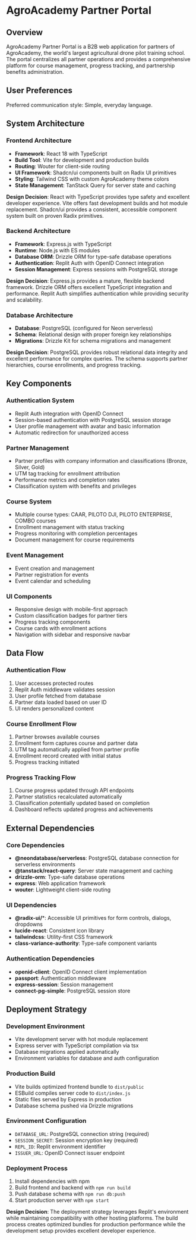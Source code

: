 # AgroAcademy Partner Portal

## Overview

AgroAcademy Partner Portal is a B2B web application for partners of AgroAcademy, the world's largest agricultural drone pilot training school. The portal centralizes all partner operations and provides a comprehensive platform for course management, progress tracking, and partnership benefits administration.

## User Preferences

Preferred communication style: Simple, everyday language.

## System Architecture

### Frontend Architecture
- **Framework**: React 18 with TypeScript
- **Build Tool**: Vite for development and production builds
- **Routing**: Wouter for client-side routing
- **UI Framework**: Shadcn/ui components built on Radix UI primitives
- **Styling**: Tailwind CSS with custom AgroAcademy theme colors
- **State Management**: TanStack Query for server state and caching

**Design Decision**: React with TypeScript provides type safety and excellent developer experience. Vite offers fast development builds and hot module replacement. Shadcn/ui provides a consistent, accessible component system built on proven Radix primitives.

### Backend Architecture
- **Framework**: Express.js with TypeScript
- **Runtime**: Node.js with ES modules
- **Database ORM**: Drizzle ORM for type-safe database operations
- **Authentication**: Replit Auth with OpenID Connect integration
- **Session Management**: Express sessions with PostgreSQL storage

**Design Decision**: Express.js provides a mature, flexible backend framework. Drizzle ORM offers excellent TypeScript integration and performance. Replit Auth simplifies authentication while providing security and scalability.

### Database Architecture
- **Database**: PostgreSQL (configured for Neon serverless)
- **Schema**: Relational design with proper foreign key relationships
- **Migrations**: Drizzle Kit for schema migrations and management

**Design Decision**: PostgreSQL provides robust relational data integrity and excellent performance for complex queries. The schema supports partner hierarchies, course enrollments, and progress tracking.

## Key Components

### Authentication System
- Replit Auth integration with OpenID Connect
- Session-based authentication with PostgreSQL session storage
- User profile management with avatar and basic information
- Automatic redirection for unauthorized access

### Partner Management
- Partner profiles with company information and classifications (Bronze, Silver, Gold)
- UTM tag tracking for enrollment attribution
- Performance metrics and completion rates
- Classification system with benefits and privileges

### Course System
- Multiple course types: CAAR, PILOTO DJI, PILOTO ENTERPRISE, COMBO courses
- Enrollment management with status tracking
- Progress monitoring with completion percentages
- Document management for course requirements

### Event Management
- Event creation and management
- Partner registration for events
- Event calendar and scheduling

### UI Components
- Responsive design with mobile-first approach
- Custom classification badges for partner tiers
- Progress tracking components
- Course cards with enrollment actions
- Navigation with sidebar and responsive navbar

## Data Flow

### Authentication Flow
1. User accesses protected routes
2. Replit Auth middleware validates session
3. User profile fetched from database
4. Partner data loaded based on user ID
5. UI renders personalized content

### Course Enrollment Flow
1. Partner browses available courses
2. Enrollment form captures course and partner data
3. UTM tag automatically applied from partner profile
4. Enrollment record created with initial status
5. Progress tracking initiated

### Progress Tracking Flow
1. Course progress updated through API endpoints
2. Partner statistics recalculated automatically
3. Classification potentially updated based on completion
4. Dashboard reflects updated progress and achievements

## External Dependencies

### Core Dependencies
- **@neondatabase/serverless**: PostgreSQL database connection for serverless environments
- **@tanstack/react-query**: Server state management and caching
- **drizzle-orm**: Type-safe database operations
- **express**: Web application framework
- **wouter**: Lightweight client-side routing

### UI Dependencies
- **@radix-ui/***: Accessible UI primitives for form controls, dialogs, dropdowns
- **lucide-react**: Consistent icon library
- **tailwindcss**: Utility-first CSS framework
- **class-variance-authority**: Type-safe component variants

### Authentication Dependencies
- **openid-client**: OpenID Connect client implementation
- **passport**: Authentication middleware
- **express-session**: Session management
- **connect-pg-simple**: PostgreSQL session store

## Deployment Strategy

### Development Environment
- Vite development server with hot module replacement
- Express server with TypeScript compilation via tsx
- Database migrations applied automatically
- Environment variables for database and auth configuration

### Production Build
- Vite builds optimized frontend bundle to `dist/public`
- ESBuild compiles server code to `dist/index.js`
- Static files served by Express in production
- Database schema pushed via Drizzle migrations

### Environment Configuration
- `DATABASE_URL`: PostgreSQL connection string (required)
- `SESSION_SECRET`: Session encryption key (required)
- `REPL_ID`: Replit environment identifier
- `ISSUER_URL`: OpenID Connect issuer endpoint

### Deployment Process
1. Install dependencies with npm
2. Build frontend and backend with `npm run build`
3. Push database schema with `npm run db:push`
4. Start production server with `npm start`

**Design Decision**: The deployment strategy leverages Replit's environment while maintaining compatibility with other hosting platforms. The build process creates optimized bundles for production performance while the development setup provides excellent developer experience.